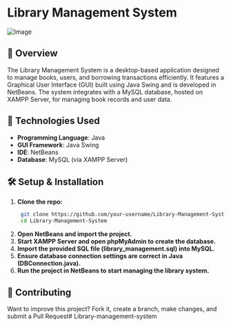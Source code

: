 
# Library Management System 
![Image](https://github.com/user-attachments/assets/0ee81752-73df-4812-8077-8aaf19bb97a1)


## 🚀 Overview  
The Library Management System is a desktop-based application designed to manage books, users, and borrowing transactions efficiently. It features a Graphical User Interface (GUI) built using Java Swing and is developed in NetBeans. The system integrates with a MySQL database, hosted on XAMPP Server, for managing book records and user data. 
##  📌 Technologies Used

- **Programming Language**: Java
- **GUI Framework**: Java Swing 
- **IDE**: NetBeans 
- **Database**: MySQL (via XAMPP Server)

## 🛠️ Setup & Installation 


1. **Clone the  repo:**
   ```sh
    git clone https://github.com/your-username/Library-Management-System.git
    cd Library-Management-System
   ```
2. **Open NetBeans and import the project.**
3. **Start XAMPP Server and open phpMyAdmin to create the database.**
4. **Import the provided SQL file (library_management.sql) into MySQL.**
5. **Ensure database connection settings are correct in Java (DBConnection.java).**
6. **Run the project in NetBeans to start managing the library system.**
## 📢 Contributing
Want to improve this project? Fork it, create a branch, make changes, and submit a Pull Request# Library-management-system
